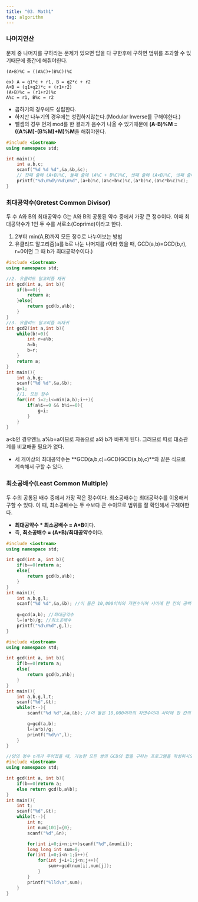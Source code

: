 ```yaml
---
title: "03. Math1"
tag: algorithm
---
```


### 나머지연산
문제 중 나머지를 구하라는 문제가 있으면 답을 다 구한후에 구하면 범위를 초과할 수 있기때문에 중간에 해줘야한다.
```
(A+B)%C = ((A%C)+(B%C))%C

ex) A = q1*c + r1, B = q2*c + r2
A+B = (q1+q2)*c + (r1+r2)
(A+B)%c = (r1+r2)%c
A%c = r1, B%c = r2
```
- 곱하기의 경우에도 성립한다.
- 하지만 나누기의 경우에는 성립하지않는다.(Modular Inverse를 구해야한다.)
- 뺄셈의 경우 먼저 mod를 한 결과가 음수가 나올 수 있기때문에 **(A-B)%M = ((A%M)-(B%M)+M)%M**을 해줘야한다.

```cpp
#include <iostream>
using namespace std;

int main(){
    int a,b,c;
    scanf("%d %d %d",&a,&b,&c);
	// 첫째 줄에 (A+B)%C, 둘째 줄에 (A%C + B%C)%C, 셋째 줄에 (A×B)%C, 넷째 줄에 (A%C × B%C)%C를 출력한다.
    printf("%d\n%d\n%d\n%d",(a+b)%c,(a%c+b%c)%c,(a*b)%c,(a%c*b%c)%c);
}
```

### 최대공약수(Gretest Common Divisor)
두 수 A와 B의 최대공약수 G는 A와 B의 공통된 약수 중에서 가장 큰 정수이다.
이때 최대공약수가 1인 두 수를 서로소(Coprime)이라고 한다.

1. 2부터 min(A,B)까지 모든 정수로 나누어보는 방법
2. 유클리드 알고리즘(a를 b로 나눈 나머지를 r이라 했을 때, GCD(a,b)=GCD(b,r), r=0이면 그 때 b가 최대공약수이다.)

```cpp
#include <iostream>
using namespace std;

//2. 유클리드 알고리즘 재귀
int gcd(int a, int b){
    if(b==0){
        return a;
    }else{
        return gcd(b,a%b);
    }
}
//3. 유클리드 알고리즘 비재귀
int gcd2(int a,int b){
    while(b!=0){
        int r=a%b;
        a=b;
        b=r;
    }
    return a;
}
int main(){
    int a,b,g;
    scanf("%d %d",&a,&b);
    g=1;
    //1. 모든 정수
    for(int i=2;i<=min(a,b);i++){
        if(a%i==0 && b%i==0){
            g=i;
        }
    }
}
```

a<b인 경우엔느 a%b=a이므로 자동으로 a와 b가 바뀌게 된다. 그러므로 따로 대소관계를 비교해줄 필요가 없다.

- 세 개이상의 최대공약수는 **GCD(a,b,c)=GCD(GCD(a,b),c)**와 같은 식으로 계속해서 구할 수 있다.

### 최소공배수(Least Common Multiple)
두 수의 공통된 배수 중에서 가장 작은 정수이다.
최소공배수는 최대공약수를 이용해서 구할 수 있다. 이 때, 최소공배수는 두 수보다 큰 수이므로 범위를 잘 확인해서 구해야한다.

- **최대공약수 * 최소공배수 = A*B**이다.
- 즉, **최소공배수 = (A*B)/최대공약수**이다.

```cpp
#include <iostream>
using namespace std;

int gcd(int a, int b){
    if(b==0)return a;
    else{
        return gcd(b,a%b);
    }
}
int main(){
    int a,b,g,l;
    scanf("%d %d",&a,&b); //이 둘은 10,000이하의 자연수이며 사이에 한 칸의 공백이 주어진다.
    
    g=gcd(a,b); //최대공약수
    l=(a*b)/g; //최소공배수
    printf("%d\n%d",g,l);
}
```
```cpp
#include <iostream>
using namespace std;

int gcd(int a, int b){
    if(b==0)return a;
    else{
        return gcd(b,a%b);
    }
}
int main(){
    int a,b,g,l,t;
    scanf("%d",&t);
    while(t--){
        scanf("%d %d",&a,&b); //이 둘은 10,000이하의 자연수이며 사이에 한 칸의 공백이 주어진다.

        g=gcd(a,b);
        l=(a*b)/g;
        printf("%d\n",l);
    }
}
```
```cpp
//양의 정수 n개가 주어졌을 때, 가능한 모든 쌍의 GCD의 합을 구하는 프로그램을 작성하시오.
#include <iostream>
using namespace std;

int gcd(int a, int b){
    if(b==0)return a;
    else return gcd(b,a%b);
}
int main(){
    int t;
    scanf("%d",&t);
    while(t--){
        int n;
        int num[101]={0};
        scanf("%d",&n);

        for(int i=0;i<n;i++)scanf("%d",&num[i]);
        long long int sum=0;
        for(int i=0;i<n-1;i++){
            for(int j=i+1;j<n;j++){
                sum+=gcd(num[i],num[j]);
            }
        }
        printf("%lld\n",sum);
    }
}
```